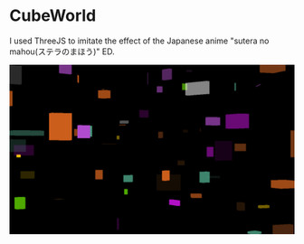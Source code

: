 # CubeWorld
I used ThreeJS to imitate the effect of the Japanese anime "sutera no mahou(ステラのまほう)" ED.

![image](https://github.com/AlanJin01/CubeWorld/blob/master/img1.png)
